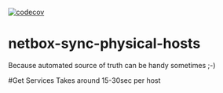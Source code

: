 [![codecov](https://codecov.io/gh/guanana/netbox-sync-physical-hosts/branch/main/graph/badge.svg?token=AJUM01SDMX)](https://codecov.io/gh/guanana/netbox-sync-physical-hosts)
# netbox-sync-physical-hosts
Because automated source of truth can be handy sometimes ;-)

#Get Services
Takes around 15-30sec per host
